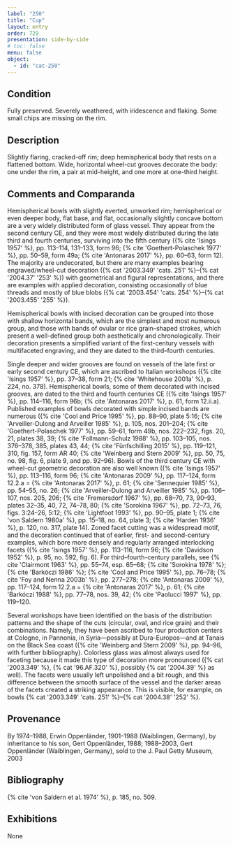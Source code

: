 ```yaml
---
label: "250"
title: "Cup"
layout: entry
order: 729
presentation: side-by-side
# toc: false
menu: false
object:
  - id: "cat-250"
---
```


## Condition

Fully preserved. Severely weathered, with iridescence and flaking. Some small chips are missing on the rim.

## Description

Slightly flaring, cracked-off rim; deep hemispherical body that rests on a flattened bottom. Wide, horizontal wheel-cut grooves decorate the body: one under the rim, a pair at mid-height, and one more at one-third height.

## Comments and Comparanda

Hemispherical bowls with slightly everted, unworked rim; hemispherical or even deeper body, flat base, and flat, occasionally slightly concave bottom are a very widely distributed form of glass vessel. They appear from the second century CE, and they were most widely distributed during the late third and fourth centuries, surviving into the fifth century ({% cite 'Isings 1957' %}, pp. 113–114, 131–133, form 96; {% cite 'Goethert-Polaschek 1977' %}, pp. 50–59, form 49a; {% cite 'Antonaras 2017' %}, pp. 60–63, form 12). The majority are undecorated, but there are many examples bearing engraved/wheel-cut decoration ({% cat '2003.349' 'cats. 251' %}–{% cat '2004.37' '253' %}) with geometrical and figural representations, and there are examples with applied decoration, consisting occasionally of blue threads and mostly of blue blobs ({% cat '2003.454' 'cats. 254' %}–{% cat '2003.455' '255' %}).

Hemispherical bowls with incised decoration can be grouped into those with shallow horizontal bands, which are the simplest and most numerous group, and those with bands of ovular or rice grain–shaped strokes, which present a well-defined group both aesthetically and chronologically. Their decoration presents a simplified variant of the first-century vessels with multifaceted engraving, and they are dated to the third–fourth centuries.

Single deeper and wider grooves are found on vessels of the late first or early second century CE, which are ascribed to Italian workshops ({% cite 'Isings 1957' %}, pp. 37–38, form 21; {% cite 'Whitehouse 2001a' %}, p. 224, no. 378). Hemispherical bowls, some of them decorated with incised grooves, are dated to the third and fourth centuries CE ({% cite 'Isings 1957' %}, pp. 114–116, form 96b; {% cite 'Antonaras 2017' %}, p. 61, form 12.ii.a). Published examples of bowls decorated with simple incised bands are numerous ({% cite 'Cool and Price 1995' %}, pp. 88–90, plate 5:16; {% cite 'Arveiller-Dulong and Arveiller 1985' %}, p. 105, nos. 201–204; {% cite 'Goethert-Polaschek 1977' %}, pp. 59–61, form 49b, nos. 222–232, figs. 20, 21, plates 38, 39; {% cite 'Follmann-Schulz 1988' %}, pp. 103–105, nos. 376–378, 385, plates 43, 44; {% cite 'Fünfschilling 2015' %}, pp. 119–121, 310, fig. 157, form AR 40; {% cite 'Weinberg and Stern 2009' %}, pp. 50, 75, no. 98, fig. 6, plate 9, and pp. 92–96). Bowls of the third century CE with wheel-cut geometric decoration are also well known ({% cite 'Isings 1957' %}, pp. 113–116, form 96; {% cite 'Antonaras 2009' %}, pp. 117–124, form 12.2.a = {% cite 'Antonaras 2017' %}, p. 61; {% cite 'Sennequier 1985' %}, pp. 54–55, no. 26; {% cite 'Arveiller-Dulong and Arveiller 1985' %}, pp. 106–107, nos. 205, 206; {% cite 'Fremersdorf 1967' %}, pp. 68–70, 73, 90–93, plates 32–35, 40, 72, 74–78, 80; {% cite 'Sorokina 1967' %}, pp. 72–73, 76, figs. 3:24–26, 5:12; {% cite 'Lightfoot 1993' %}, pp. 90–95, plate 1; {% cite 'von Saldern 1980a' %}, pp. 15–18, no. 64, plate 3; {% cite 'Harden 1936' %}, p. 120, no. 317, plate 14). Zoned facet cutting was a widespread motif, and the decoration continued that of earlier, first- and second-century examples, which bore more densely and regularly arranged interlocking facets ({% cite 'Isings 1957' %}, pp. 113–116, form 96; {% cite 'Davidson 1952' %}, p. 95, no. 592, fig. 6). For third–fourth-century parallels, see {% cite 'Clairmont 1963' %}, pp. 55–74, esp. 65–68; {% cite 'Sorokina 1978' %}; {% cite 'Barkóczi 1986' %}; {% cite 'Cool and Price 1995' %}, pp. 76–78; {% cite 'Foy and Nenna 2003b' %}, pp. 277–278; {% cite 'Antonaras 2009' %}, pp. 117–124, form 12.2.a = {% cite 'Antonaras 2017' %}, p. 61; {% cite 'Barkóczi 1988' %}, pp. 77–78, nos. 39, 42; {% cite 'Paolucci 1997' %}, pp. 119–120.

Several workshops have been identified on the basis of the distribution patterns and the shape of the cuts (circular, oval, and rice grain) and their combinations. Namely, they have been ascribed to four production centers at Cologne, in Pannonia, in Syria—possibly at Dura-Europos—and at Tanais on the Black Sea coast ({% cite 'Weinberg and Stern 2009' %}, pp. 94–96, with further bibliography). Colorless glass was almost always used for faceting because it made this type of decoration more pronounced ({% cat '2003.349' %}, {% cat '96.AF.320' %}, possibly {% cat '2004.39' %} as well). The facets were usually left unpolished and a bit rough, and this difference between the smooth surface of the vessel and the darker areas of the facets created a striking appearance. This is visible, for example, on bowls {% cat '2003.349' 'cats. 251' %}–{% cat '2004.38' '252' %}.

## Provenance

By 1974–1988, Erwin Oppenländer, 1901–1988 (Waiblingen, Germany), by inheritance to his son, Gert Oppenländer, 1988; 1988–2003, Gert Oppenländer (Waiblingen, Germany), sold to the J. Paul Getty Museum, 2003

## Bibliography

{% cite 'von Saldern et al. 1974' %}, p. 185, no. 509.

## Exhibitions

None
